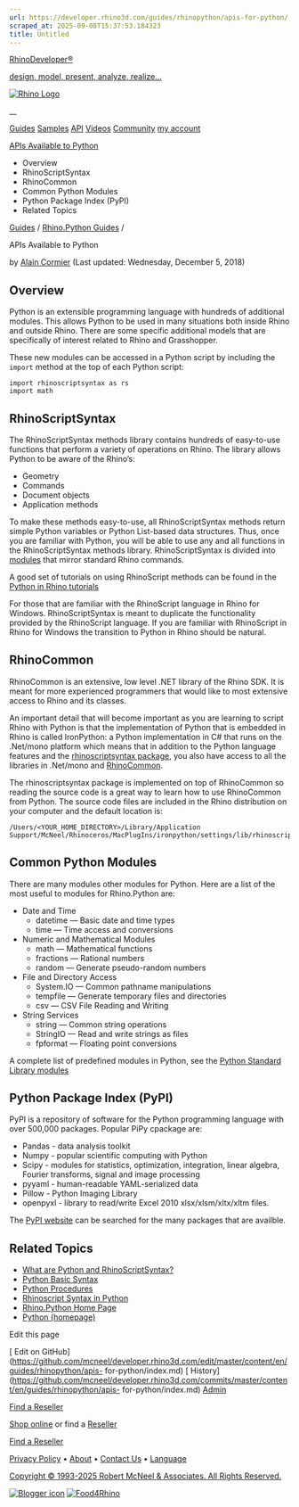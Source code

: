 ```yaml
---
url: https://developer.rhino3d.com/guides/rhinopython/apis-for-python/
scraped_at: 2025-09-08T15:37:53.184323
title: Untitled
---
```


[RhinoDeveloper®](/)

[design, model, present, analyze, realize...](/)

[![Rhino Logo](https://developer.rhino3d.com/images/rhinodevlogo.png)](/)

__

[Guides](https://developer.rhino3d.com/guides)
[Samples](https://developer.rhino3d.com/samples)
[API](https://developer.rhino3d.com/api)
[Videos](https://developer.rhino3d.com/videos)
[Community](https://discourse.mcneel.com/c/rhino-developer) [my account
](https://www.rhino3d.com/my-account/ "Manage your account, licenses, and
teams")

[APIs Available to
Python](https://developer.rhino3d.com/guides/rhinopython/apis-for-python/)

  * Overview
  * RhinoScriptSyntax
  * RhinoCommon
  * Common Python Modules
  * Python Package Index (PyPI)
  * Related Topics

[Guides](https://developer.rhino3d.com/en/guides/) / [Rhino.Python
Guides](https://developer.rhino3d.com/en/guides/rhinopython/) /

APIs Available to Python

by [Alain Cormier](https://discourse.mcneel.com/u/Alain/) (Last updated:
Wednesday, December 5, 2018)

## Overview

Python is an extensible programming language with hundreds of additional
modules. This allows Python to be used in many situations both inside Rhino
and outside Rhino. There are some specific additional models that are
specifically of interest related to Rhino and Grasshopper.

These new modules can be accessed in a Python script by including the `import`
method at the top of each Python script:

    
    
    import rhinoscriptsyntax as rs
    import math
    

## RhinoScriptSyntax

The RhinoScriptSyntax methods library contains hundreds of easy-to-use
functions that perform a variety of operations on Rhino. The library allows
Python to be aware of the Rhino’s:

  * Geometry
  * Commands
  * Document objects
  * Application methods

To make these methods easy-to-use, all RhinoScriptSyntax methods return simple
Python variables or Python List-based data structures. Thus, once you are
familiar with Python, you will be able to use any and all functions in the
RhinoScriptSyntax methods library. RhinoScriptSyntax is divided into
[modules](https://developer.rhino3d.com/api/RhinoScriptSyntax/win) that mirror
standard Rhino commands.

A good set of tutorials on using RhinoScript methods can be found in the
[Python in Rhino
tutorials](https://developer.rhino3d.com/guides/rhinopython/#python-in-rhino)

For those that are familiar with the RhinoScript language in Rhino for
Windows. RhinoScriptSyntax is meant to duplicate the functionality provided by
the RhinoScript language. If you are familiar with RhinoScript in Rhino for
Windows the transition to Python in Rhino should be natural.

## RhinoCommon

RhinoCommon is an extensive, low level .NET library of the Rhino SDK. It is
meant for more experienced programmers that would like to most extensive
access to Rhino and its classes.

An important detail that will become important as you are learning to script
Rhino with Python is that the implementation of Python that is embedded in
Rhino is called IronPython: a Python implementation in C# that runs on the
.Net/mono platform which means that in addition to the Python language
features and the [rhinoscriptsyntax
package](https://developer.rhino3d.com/api/RhinoScriptSyntax/win), you also
have access to all the libraries in .Net/mono and
[RhinoCommon](../../rhinocommon/what-is-rhinocommon/).

The rhinoscriptsyntax package is implemented on top of RhinoCommon so reading
the source code is a great way to learn how to use RhinoCommon from Python.
The source code files are included in the Rhino distribution on your computer
and the default location is:

    
    
    /Users/<YOUR_HOME_DIRECTORY>/Library/Application Support/McNeel/Rhinoceros/MacPlugIns/ironpython/settings/lib/rhinoscript
    

## Common Python Modules

There are many modules other modules for Python. Here are a list of the most
useful to modules for Rhino.Python are:

  * Date and Time 
    * datetime — Basic date and time types
    * time — Time access and conversions
  * Numeric and Mathematical Modules 
    * math — Mathematical functions
    * fractions — Rational numbers
    * random — Generate pseudo-random numbers
  * File and Directory Access 
    * System.IO — Common pathname manipulations
    * tempfile — Generate temporary files and directories
    * csv — CSV File Reading and Writing
  * String Services 
    * string — Common string operations
    * StringIO — Read and write strings as files
    * fpformat — Floating point conversions

A complete list of predefined modules in Python, see the [Python Standard
Library modules](https://docs.python.org/3/library/)

## Python Package Index (PyPI)

PyPI is a repository of software for the Python programming language with over
500,000 packages. Popular PiPy cpackage are:

  * Pandas - data analysis toolkit
  * Numpy - popular scientific computing with Python
  * Scipy - modules for statistics, optimization, integration, linear algebra, Fourier transforms, signal and image processing
  * pyyaml - human-readable YAML-serialized data
  * Pillow - Python Imaging Library
  * openpyxl - library to read/write Excel 2010 xlsx/xlsm/xltx/xltm files.

The [PyPI website](https://pypi.org/) can be searched for the many packages
that are availble.

## Related Topics

  * [What are Python and RhinoScriptSyntax?](https://developer.rhino3d.com/guides/rhinopython/what-is-rhinopython/)
  * [Python Basic Syntax](https://developer.rhino3d.com/guides/rhinopython/python-statements/)
  * [Python Procedures](https://developer.rhino3d.com/guides/rhinopython/python-procedures/)
  * [Rhinoscript Syntax in Python](https://developer.rhino3d.com/guides/rhinopython/python-rhinoscriptsyntax-introduction/)
  * [Rhino.Python Home Page](https://developer.rhino3d.com/guides/rhinopython/)
  * [Python (homepage)](https://www.python.org/)

Edit this page

[ Edit on
GitHub](https://github.com/mcneel/developer.rhino3d.com/edit/master/content/en/guides/rhinopython/apis-
for-python/index.md) [
History](https://github.com/mcneel/developer.rhino3d.com/commits/master/content/en/guides/rhinopython/apis-
for-python/index.md) [ Admin](https://developer.rhino3d.com/admin)

[Find a Reseller](https://www.rhino3d.com/sales)

[Shop online](https://www.rhino3d.com/store) or find a
[Reseller](https://www.rhino3d.com/sales)

[Find a Reseller](https://www.rhino3d.com/sales)

[Privacy Policy](https://www.rhino3d.com/privacy) •
[About](https://www.rhino3d.com/mcneel/about) • [Contact
Us](https://www.rhino3d.com/mcneel/contact) • [
Language](https://www.rhino3d.com/language "Change to a different region or
language")

[Copyright © 1993-2025 Robert McNeel & Associates. All Rights
Reserved.](https://www.rhino3d.com/mcneel/about)

[](https://www.facebook.com/McNeelRhinoceros/)
[](https://twitter.com/bobmcneel) [](https://www.linkedin.com/groups/75313/)
[](https://www.youtube.com/user/RhinoGuide/videos) [](https://vimeo.com/rhino)
[![Blogger
icon](https://developer.rhino3d.com/images/blogger.svg)](http://blog.rhino3d.com/)
[![Food4Rhino](https://developer.rhino3d.com/images/f4r_icon_01.svg)](https://www.food4rhino.com)

